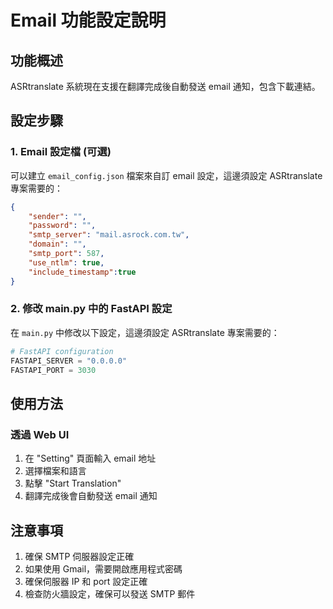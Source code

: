 # Email 功能設定說明

## 功能概述

ASRtranslate 系統現在支援在翻譯完成後自動發送 email 通知，包含下載連結。

## 設定步驟


### 1. Email 設定檔 (可選)
可以建立 `email_config.json` 檔案來自訂 email 設定，這邊須設定 ASRtranslate 專案需要的：

```json
{
	"sender": "",
	"password": "",
	"smtp_server": "mail.asrock.com.tw",
	"domain": "",
	"smtp_port": 587,
	"use_ntlm": true,
	"include_timestamp":true
}
```

### 2. 修改 main.py 中的 FastAPI 設定

在 `main.py` 中修改以下設定，這邊須設定 ASRtranslate 專案需要的：

```python
# FastAPI configuration
FASTAPI_SERVER = "0.0.0.0"
FASTAPI_PORT = 3030
```

## 使用方法

### 透過 Web UI

1. 在 "Setting" 頁面輸入 email 地址
2. 選擇檔案和語言
3. 點擊 "Start Translation"
4. 翻譯完成後會自動發送 email 通知


## 注意事項

1. 確保 SMTP 伺服器設定正確
2. 如果使用 Gmail，需要開啟應用程式密碼
3. 確保伺服器 IP 和 port 設定正確
4. 檢查防火牆設定，確保可以發送 SMTP 郵件

